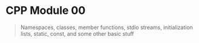 # CPP Module 00
> Namespaces, classes, member functions, stdio streams, initialization lists, static, const, and some other basic stuff


